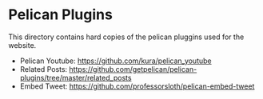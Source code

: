 # Pelican Plugins

This directory contains hard copies of the pelican pluggins used for the website.

* Pelican Youtube: https://github.com/kura/pelican_youtube
* Related Posts: https://github.com/getpelican/pelican-plugins/tree/master/related_posts
* Embed Tweet: https://github.com/professorsloth/pelican-embed-tweet

